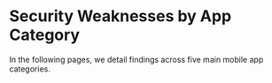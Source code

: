 # Security Weaknesses by App Category

In the following pages, we detail findings across five main mobile app
categories.
